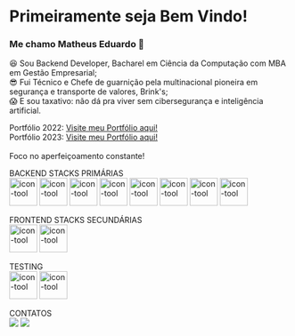 # Primeiramente seja Bem Vindo!
### Me chamo Matheus Eduardo 🤙

:satisfied: Sou Backend Developer, Bacharel em Ciência da Computação com MBA em Gestão Empresarial;<br>
:sunglasses: Fui Técnico e Chefe de guarnição pela multinacional pioneira em segurança e transporte de valores, Brink's;<br>
:scream: E sou taxativo: não dá pra viver sem cibersegurança e inteligência artificial.
<br>

Portfólio 2022: <a href="https://matheus-azevedo.github.io/my-portfolio-matheus-eduardo/">Visite meu Portfólio aqui!</a>
<br>
Portfólio 2023: <a href="https://my-portfolio-2023-01.vercel.app/">Visite meu Portfólio aqui!</a>
<br>
<br>
Foco no aperfeiçoamento constante!
<br>

BACKEND STACKS PRIMÁRIAS
<br>
<img className='icons' alt='icon-tool' src="https://cdn.jsdelivr.net/gh/devicons/devicon/icons/docker/docker-original-wordmark.svg" height="50" width="50"/>
<img className='icons' alt='icon-tool' src="https://cdn.jsdelivr.net/gh/devicons/devicon/icons/javascript/javascript-plain.svg" height="50" width="50"/>
<img className='icons' alt='icon-tool' src="https://cdn.jsdelivr.net/gh/devicons/devicon/icons/typescript/typescript-original.svg" height="50" width="50"/>
<img className='icons' alt='icon-tool' src="https://cdn.jsdelivr.net/gh/devicons/devicon/icons/nodejs/nodejs-original.svg" height="50" width="50"/>
<img className='icons' alt='icon-tool' src="https://cdn.jsdelivr.net/gh/devicons/devicon/icons/express/express-original-wordmark.svg" height="50" width="50"/>
<img className='icons' alt='icon-tool' src="https://cdn.jsdelivr.net/gh/devicons/devicon/icons/mysql/mysql-original-wordmark.svg" height="50" width="50"/>
<img className='icons' alt='icon-tool' src="https://cdn.jsdelivr.net/gh/devicons/devicon/icons/sequelize/sequelize-original-wordmark.svg" height="50" width="50"/>
<img className='icons' alt='icon-tool' src="https://cdn.jsdelivr.net/gh/devicons/devicon/icons/mongodb/mongodb-original-wordmark.svg" height="50" width="50"/>
<br>

FRONTEND STACKS SECUNDÁRIAS
<br>
<img className='icons' alt='icon-tool' src="https://cdn.jsdelivr.net/gh/devicons/devicon/icons/nextjs/nextjs-original-wordmark.svg" height="50" width="50"/>
<img className='icons' alt='icon-tool' src="https://cdn.jsdelivr.net/gh/devicons/devicon/icons/react/react-original-wordmark.svg" height="50" width="50"/>
<br>

TESTING
<br>
<img className='icons' alt='icon-tool' src="https://cdn.jsdelivr.net/gh/devicons/devicon/icons/jest/jest-plain.svg" height="50" width="50"/>
<img className='icons' alt='icon-tool' src="https://cdn.jsdelivr.net/gh/devicons/devicon/icons/mocha/mocha-plain.svg" height="50" width="50"/>
<br>

CONTATOS
<br>
<a href = "matheuseduardo.jp@gmail.com"><img src="https://img.shields.io/badge/Gmail-D14836?style=for-the-badge&logo=gmail&logoColor=white" target="_blank"></a>
<a href="https://www.linkedin.com/in/matheuseduardosousaazevedo" target="_blank"><img src="https://img.shields.io/badge/-LinkedIn-%230077B5?style=for-the-badge&logo=linkedin&logoColor=white" target="_blank"></a>   
<br>
